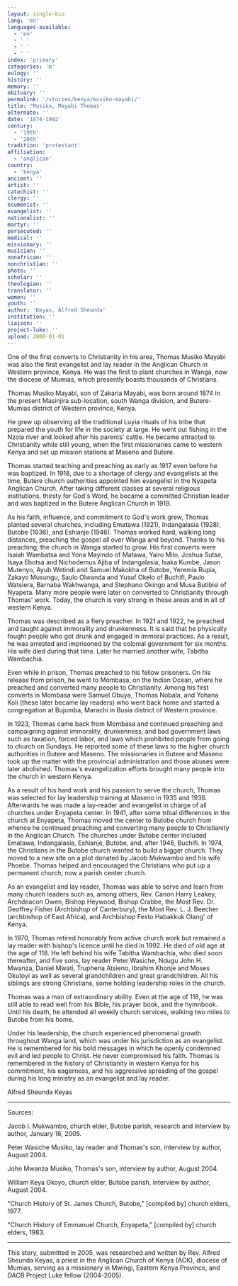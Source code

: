 ```yaml
---
layout: single-bio
lang: 'en'
languages-available:
  - 'en'
  - ' '
  - ' '
  - ' '
index: 'primary'
categories: 'm'
eulogy: ''
history: ''
memory: ''
obituary: ''
permalink: '/stories/kenya/musiko-mayabi/'
title: 'Musiko, Mayabi Thomas'
alternate: ''
date: '1874-1992'
century:
  - '19th'
  - '20th'
tradition: 'protestant'
affiliation:
  - 'anglican'
country:
  - 'kenya'
ancient: ''
artist: ''
catechist: ''
clergy: ''
ecumenist: ''
evangelist: ''
nationalist: ''
martyr: ''
persecuted: ''
medical: ''
missionary: ''
musician: ''
nonafrican: ''
nonchristian: ''
photo: ''
scholar: ''
theologian: ''
translator: ''
women: ''
youth: ''
author: 'Keyas, Alfred Sheunda'
institution: ''
liaison: ''
project-luke: ''
upload: 2000-01-01
---
```



One of the first converts to Christianity in his area, Thomas Musiko Mayabi was also the first evangelist and lay reader in the Anglican Church in Western province, Kenya. He was the first to plant churches in Wanga, now the diocese of Mumias, which presently boasts thousands of Christians.

Thomas Musiko Mayabi, son of Zakaria Mayabi, was born around 1874 in the present Masinjira sub-location, south Wanga division, and Butere-Mumias district of Western province, Kenya.

He grew up observing all the traditional Luyia rituals of his tribe that prepared the youth for life in the society at large. He went out fishing in the Nzoia river and looked after his parents' cattle. He became attracted to Christianity while still young, when the first missionaries came to western Kenya and set up mission stations at Maseno and Butere.

Thomas started teaching and preaching as early as 1917 even before he was baptized. In 1918, due to a shortage of clergy and evangelists at the time, Butere church authorities appointed him evangelist in the Nyapeta Anglican Church. After taking different classes at several religious institutions, thirsty for God's Word, he became a committed Christian leader and was baptized in the Butere Anglican Church in 1919.

As his faith, influence, and commitment to God's work grew, Thomas planted several churches, including Ematawa (1921), Indangalasia (1928), Butobe (1936), and Eshianje (1946). Thomas worked hard, walking long distances, preaching the gospel all over Wanga and beyond. Thanks to his preaching, the church in Wanga started to grow. His first converts were Isaiah Wambatsa and Yona Mayindo of Matawa, Yairo Milo, Joshua Sutse, Isaya Ebotsa and Nichodemus Ajiba of Indangalasia, Isaka Kumbe, Jason Mutenyo, Ayub Wetindi and Samuel Makokha of Butobe, Yeremia Rupia, Zakayo Musungu, Saulo Olwanda and Yusuf Okelo of Buchifi, Paulo Watsiera, Barnaba Wakhwanga, and Stephano Okingo and Musa Butibisi of Nyapeta. Many more people were later on converted to Christianity through Thomas' work. Today, the church is very strong in these areas and in all of western Kenya.

Thomas was described as a fiery preacher. In 1921 and 1922, he preached and taught against immorality and drunkenness. It is said that he physically fought people who got drunk and engaged in immoral practices. As a result, he was arrested and imprisoned by the colonial government for six months. His wife died during that time. Later he married another wife, Tabitha Wambachia.

Even while in prison, Thomas preached to his fellow prisoners. On his release from prison, he went to Mombasa, on the Indian Ocean, where he preached and converted many people to Christianity. Among his first converts in Mombasa were Samuel Obuya, Thomas Nobala, and Yohana Koli (these later became lay readers) who went back home and started a congregation at Bujumba, Marachi in Busia district of Western province.

In 1923, Thomas came back from Mombasa and continued preaching and campaigning against immorality, drunkenness, and bad government laws such as taxation, forced labor, and laws which prohibited people from going to church on Sundays. He reported some of these laws to the higher church authorities in Butere and Maseno. The missionaries in Butere and Maseno took up the matter with the provincial administration and those abuses were later abolished. Thomas's evangelization efforts brought many people into the church in western Kenya.

As a result of his hard work and his passion to serve the church, Thomas was selected for lay leadership training at Maseno in 1935 and 1936. Afterwards he was made a lay-reader and evangelist in charge of all churches under Enyapeta center. In 1941, after some tribal differences in the church at Enyapeta, Thomas moved the center to Butobe church from whence he continued preaching and converting many people to Christianity in the Anglican Church. The churches under Butobe center included Ematawa, Indangalasia, Eshianje, Butobe, and, after 1946, Buchifi. In 1974, the Christians in the Butobe church wanted to build a bigger church. They moved to a new site on a plot donated by Jacob Mukwambo and his wife Phoebe. Thomas helped and encouraged the Christians who put up a permanent church, now a parish center church.

As an evangelist and lay reader, Thomas was able to serve and learn from many church leaders such as, among others, Rev. Canon Harry Leakey, Archdeacon Owen, Bishop Heywood, Bishop Crabbe, the Most Rev. Dr. Geoffrey Fisher (Archbishop of Canterbury), the Most Rev. L. J. Beecher (archbishop of East Africa), and Archbishop Festo Habakkuk Olang' of Kenya.

In 1970, Thomas retired honorably from active church work but remained a lay reader with bishop's licence until he died in 1992. He died of old age at the age of 118. He left behind his wife Tabitha Wambachia, who died soon thereafter, and five sons, lay reader Peter Wasiche, Ndugu John H. Mwanza, Daniel Mwati, Truphena Atsieno, Ibrahim Khonje and Moses Okutoyi as well as several grandchildren and great grandchildren. All his siblings are strong Christians, some holding leadership roles in the church.

Thomas was a man of extraordinary ability. Even at the age of 118, he was still able to read well from his Bible, his prayer book, and the hymnbook. Until his death, he attended all weekly church services, walking two miles to Butobe from his home.

Under his leadership, the church experienced phenomenal growth throughout Wanga land, which was under his jurisdiction as an evangelist. He is remembered for his bold messages in which he openly condemned evil and led people to Christ. He never compromised his faith. Thomas is remembered in the history of Christianity in western Kenya for his commitment, his eagerness, and his aggressive spreading of the gospel during his long ministry as an evangelist and lay reader.

Alfred Sheunda Keyas

---

Sources:

Jacob I. Mukwambo, church elder, Butobe parish, research and interview by author, January 16, 2005.

Peter Wasiche Musiko, lay reader and Thomas's son, interview by author, August 2004.

John Mwanza Musiko, Thomas's son, interview by author, August 2004.

William Keya Okoyo, church elder, Butobe parish, interview by author, August 2004.

"Church History of St. James Church, Butobe," [compiled by] church elders, 1977.

"Church History of Emmanuel Church, Enyapeta," [compiled by] church elders, 1983.

---

This story, submitted in 2005, was researched and written by Rev. Alfred Sheunda Keyas, a priest in the Anglican Church of Kenya (ACK), diocese of Mumias, serving as a missionary in Mwingi, Eastern Kenya Province, and *DACB* Project Luke fellow (2004-2005).